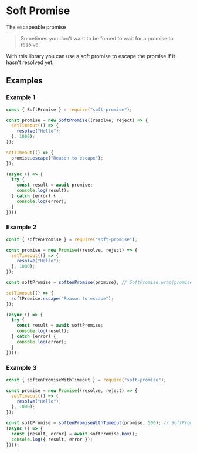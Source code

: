 # Soft Promise

The escapeable promise

> Sometimes you don't want to be forced to wait for a promise to resolve.

With this library you can use a soft promise to escape the promise if it hasn't
resolved yet.

## Examples

### Example 1

```js
const { SoftPromise } = require("soft-promise");

const promise = new SoftPromise((resolve, reject) => {
  setTimeout(() => {
    resolve("Hello");
  }, 1000);
});

setTimeout(() => {
  promise.escape("Reason to escape");
});

(async () => {
  try {
    const result = await promise;
    console.log(result);
  } catch (error) {
    console.log(error);
  }
})();
```

### Example 2

```js
const { softenPromise } = require("soft-promise");

const promise = new Promise((resolve, reject) => {
  setTimeout(() => {
    resolve("Hello");
  }, 1000);
});

const softPromise = softenPromise(promise); // SoftPromise.wrap(promise)

setTimeout(() => {
  softPromise.escape("Reason to escape");
});

(async () => {
  try {
    const result = await softPromise;
    console.log(result);
  } catch (error) {
    console.log(error);
  }
})();
```

### Example 3

```js
const { softenPromiseWithTimeout } = require("soft-promise");

const promise = new Promise((resolve, reject) => {
  setTimeout(() => {
    resolve("Hello");
  }, 1000);
});

const softPromise = softenPromiseWithTimeout(promise, 500); // SoftPromise.wrapWithTimeout(promise, 500)
(async () => {
  const [result, error] = await softPromise.box();
  console.log({ result, error });
})();
```
